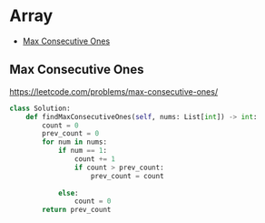 # Array

+ [Max Consecutive Ones](#max-consecutive-ones)

## Max Consecutive Ones

https://leetcode.com/problems/max-consecutive-ones/

```python
class Solution:
    def findMaxConsecutiveOnes(self, nums: List[int]) -> int:
        count = 0
        prev_count = 0
        for num in nums:
            if num == 1:
                count += 1
                if count > prev_count:
                    prev_count = count
                    
            else:
                count = 0     
        return prev_count
```

